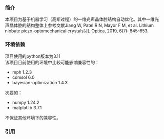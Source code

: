 ### 简介
本项目为基于机器学习（高斯过程）的一维光声晶体腔结构自动优化。其中一维光声晶体腔的结构整体上参考文献Jiang W, Patel R N, Mayor F M, et al. Lithium niobate piezo-optomechanical crystals[J]. Optica, 2019, 6(7): 845-853.

### 环境依赖
项目使用的python版本为3.11  
该项目目前使用的环境中比较可能影响兼容性的：
- mph 1.2.3
- comsol  6.0
- bayesian-optimization 1.4.3

次要的：
- numpy 1.24.2
- matplotlib 3.7.1  

不保证其他环境下的兼容性。

### 引用
```

```
